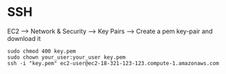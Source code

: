 # SSH

EC2 --> Network & Security --> Key Pairs --> Create a pem key-pair and download it


```
sudo chmod 400 key.pem
sudo chown your_user:your_user key.pem
ssh -i "key.pem" ec2-user@ec2-18-321-123-123.compute-1.amazonaws.com
```
